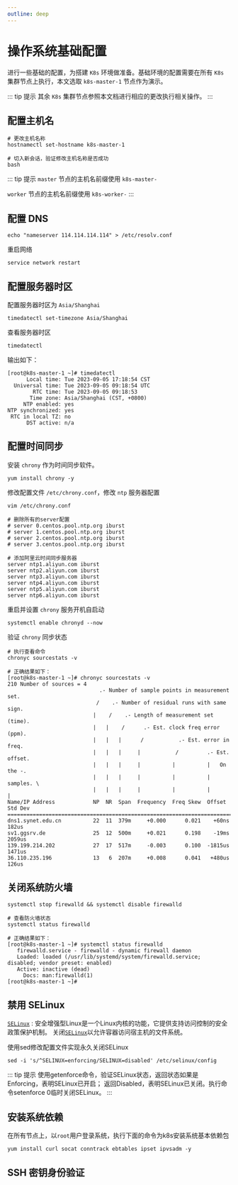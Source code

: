 ```yaml
---
outline: deep
---
```


# 操作系统基础配置

进行一些基础的配置，为搭建 `K8s` 环境做准备。基础环境的配置需要在所有 `K8s` 集群节点上执行，本文选取 `k8s-master-1` 节点作为演示。

::: tip 提示
其余 `K8s` 集群节点参照本文档进行相应的更改执行相关操作。
:::

## 配置主机名

```shell
# 更改主机名称
hostnamectl set-hostname k8s-master-1

# 切入新会话，验证修改主机名称是否成功
bash
```

::: tip 提示
`master` 节点的主机名前缀使用 `k8s-master-`

`worker` 节点的主机名前缀使用 `k8s-worker-`
:::

## 配置 DNS

```shell
echo "nameserver 114.114.114.114" > /etc/resolv.conf
```

重启网络

```shell
service network restart
```

## 配置服务器时区

配置服务器时区为 `Asia/Shanghai`

```shell
timedatectl set-timezone Asia/Shanghai
```

查看服务器时区

```shell
timedatectl
```

输出如下：

```shell
[root@k8s-master-1 ~]# timedatectl
      Local time: Tue 2023-09-05 17:18:54 CST
  Universal time: Tue 2023-09-05 09:18:54 UTC
        RTC time: Tue 2023-09-05 09:18:53
       Time zone: Asia/Shanghai (CST, +0800)
     NTP enabled: yes
NTP synchronized: yes
 RTC in local TZ: no
      DST active: n/a
```

## 配置时间同步

安装 `chrony` 作为时间同步软件。

```shell
yum install chrony -y
```

修改配置文件 `/etc/chrony.conf`，修改 `ntp` 服务器配置

```shell
vim /etc/chrony.conf

# 删除所有的server配置
# server 0.centos.pool.ntp.org iburst
# server 1.centos.pool.ntp.org iburst
# server 2.centos.pool.ntp.org iburst
# server 3.centos.pool.ntp.org iburst

# 添加阿里云时间同步服务器
server ntp1.aliyun.com iburst 
server ntp2.aliyun.com iburst 
server ntp3.aliyun.com iburst 
server ntp4.aliyun.com iburst 
server ntp5.aliyun.com iburst 
server ntp6.aliyun.com iburst 
```

重启并设置 `chrony` 服务开机自启动

```shell
systemctl enable chronyd --now
```

验证 `chrony` 同步状态

```shell
# 执行查看命令
chronyc sourcestats -v

# 正确结果如下：
[root@k8s-master-1 ~]# chronyc sourcestats -v
210 Number of sources = 4
                             .- Number of sample points in measurement set.
                            /    .- Number of residual runs with same sign.
                           |    /    .- Length of measurement set (time).
                           |   |    /      .- Est. clock freq error (ppm).
                           |   |   |      /           .- Est. error in freq.
                           |   |   |     |           /         .- Est. offset.
                           |   |   |     |          |          |   On the -.
                           |   |   |     |          |          |   samples. \
                           |   |   |     |          |          |             |
Name/IP Address            NP  NR  Span  Frequency  Freq Skew  Offset  Std Dev
==============================================================================
dns1.synet.edu.cn          22  11  379m     +0.000      0.021    +60ns   182us
sv1.ggsrv.de               25  12  500m     +0.021      0.198    -19ms  2059us
139.199.214.202            27  17  517m     -0.003      0.100  -1815us  1471us
36.110.235.196             13   6  207m     +0.008      0.041   +480us   126us
```

## 关闭系统防火墙

```shell
systemctl stop firewalld && systemctl disable firewalld

# 查看防火墙状态
systemctl status firewalld

# 正确结果如下：
[root@k8s-master-1 ~]# systemctl status firewalld
   firewalld.service - firewalld - dynamic firewall daemon
   Loaded: loaded (/usr/lib/systemd/system/firewalld.service; disabled; vendor preset: enabled)
   Active: inactive (dead)
     Docs: man:firewalld(1)
[root@k8s-master-1 ~]# 
```

## 禁用 SELinux

[`SELinux`](https://www.redhat.com/zh/topics/linux/what-is-selinux) : 安全增强型Linux是一个Linux内核的功能，它提供支持访问控制的安全政策保护机制。
关闭[`SELinux`](https://www.redhat.com/zh/topics/linux/what-is-selinux)以允许容器访问宿主机的文件系统。

使用sed修改配置文件实现永久关闭SELinux

```shell
sed -i 's/^SELINUX=enforcing/SELINUX=disabled' /etc/selinux/config
```

::: tip 提示
使用getenforce命令，验证SELinux状态，返回状态如果是Enforcing，表明SELinux已开启；
返回Disabled，表明SELinux已关闭。执行命令setenforce 0临时关闭SELinux。
:::

## 安装系统依赖

在所有节点上，以`root`用户登录系统，执行下面的命令为k8s安装系统基本依赖包

```shell
yum install curl socat conntrack ebtables ipset ipvsadm -y
```

## SSH 密钥身份验证
